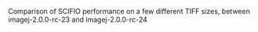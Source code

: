 Comparison of SCIFIO performance on a few different TIFF sizes, between imagej-2.0.0-rc-23 and imagej-2.0.0-rc-24
